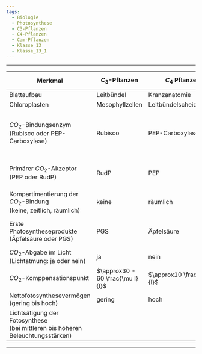```yaml
---
tags:
  - Biologie
  - Photosynthese
  - C3-Pflanzen
  - C4-Pflanzen
  - Cam-Pflanzen
  - Klasse_13
  - Klasse_13_1
---
```


---

| Merkmal                                                                           | $C_3$-Pflanzen<br>               | $C_4$ Pflanzen              | $CAM$-Pflanzen<br>Aloevera                           |
| --------------------------------------------------------------------------------- | -------------------------------- | --------------------------- | ---------------------------------------------------- |
| Blattaufbau                                                                       | Leitbündel                       | Kranzanatomie               | Leitbündel                                           |
| Chloroplasten                                                                     | Mesophyllzellen                  | Leitbündelscheidezellen     | Mesophyllzellen                                      |
| $CO_2$-Bindungsenzym<br>(Rubisco oder PEP-Carboxylase)                            | Rubisco                          | PEP-Carboxylase             | Im Licht: Rubisco<br><br>Im Dunkeln: PEP-Carboxylase |
| Primärer $CO_2$-Akzeptor<br>(PEP oder RudP)                                       | RudP                             | PEP                         | Im Licht: RudP<br><br>Im Dunkeln: PEP                |
| Kompartimentierung der $CO_2$-Bindung<br>(keine, zeitlich, räumlich)              | keine                            | räumlich                    | zeitlich                                             |
| Erste Photosyntheseprodukte<br>(Äpfelsäure oder PGS)                              | PGS                              | Äpfelsäure                  | Im Licht: PGS<br><br>Im Dunkeln: Äpfelsäure          |
| $CO_2$-Abgabe im Licht<br>(Lichtatmung: ja oder nein)                             | ja                               | nein                        | nein                                                 |
| $CO_2$-Komppensationspunkt                                                        | $\approx30 - 60 \frac{\mu l}{l}$ | $\approx10 \frac{\mu l}{l}$ | $\approx 10 \frac{\mu l}{l}$                         |
| Nettofotosynthesevermögen<br>(gering bis hoch)                                    | gering                           | hoch                        | mittel                                               |
| Lichtsätigung der Fotosynthese<br>(bei mittleren bis höheren Beleuchtungsstärken) |                                  |                             |                                                      |

---
